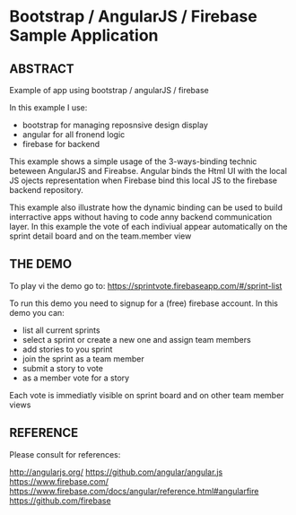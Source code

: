 # Bootstrap / AngularJS / Firebase Sample Application

## ABSTRACT

Example of app using bootstrap / angularJS / firebase

In this example I use:
  - bootstrap for managing reposnsive design display
  - angular for all fronend logic
  - firebase for backend

This example shows a simple usage of the 3-ways-binding technic beteween AngularJS and Fireabse.
Angular binds the Html UI with the local JS ojects representation when Firebase bind this local JS to the firebase backend repository.

This example also illustrate how the dynamic binding can be used to build interractive apps without having to code anny backend communication layer. In this example the vote of each indiviual appear automatically on the sprint detail board and on the team.member view 

## THE DEMO
To play vi the demo go to:
 https://sprintvote.firebaseapp.com/#/sprint-list


To run this demo you need to signup for a (free) firebase account.
In this demo you can:
 - list all current sprints
 - select a sprint or create a new one and assign team members
 - add stories to you sprint
 - join the sprint as a team member
 - submit a story to vote
 - as a member vote for a story

Each vote is immediatly visible on sprint board and on other team member views
 
## REFERENCE
Please consult for references:

http://angularjs.org/
https://github.com/angular/angular.js
https://www.firebase.com/
https://www.firebase.com/docs/angular/reference.html#angularfire
https://github.com/firebase

